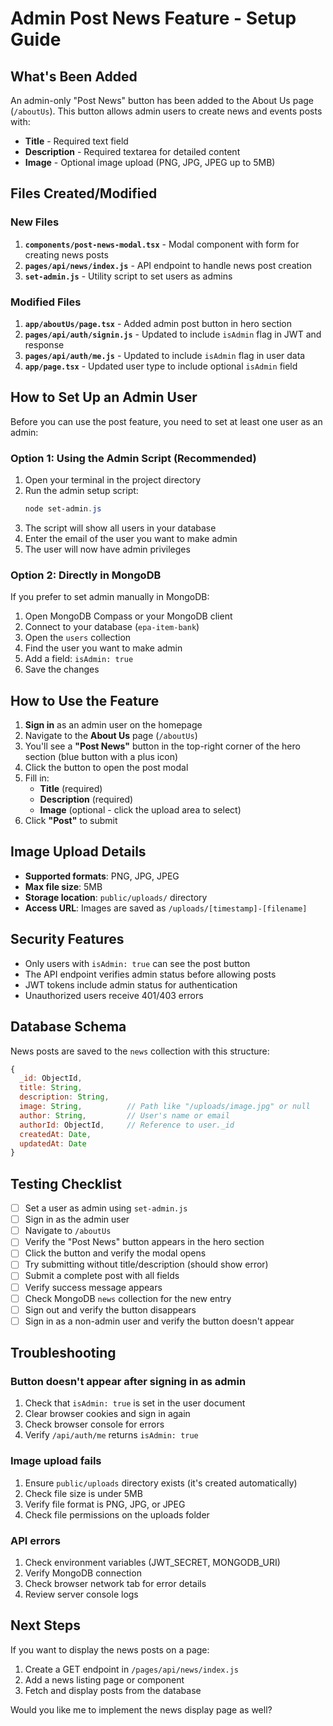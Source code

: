 # Admin Post News Feature - Setup Guide

## What's Been Added

An admin-only "Post News" button has been added to the About Us page (`/aboutUs`). This button allows admin users to create news and events posts with:
- **Title** - Required text field
- **Description** - Required textarea for detailed content
- **Image** - Optional image upload (PNG, JPG, JPEG up to 5MB)

## Files Created/Modified

### New Files
1. **`components/post-news-modal.tsx`** - Modal component with form for creating news posts
2. **`pages/api/news/index.js`** - API endpoint to handle news post creation
3. **`set-admin.js`** - Utility script to set users as admins

### Modified Files
1. **`app/aboutUs/page.tsx`** - Added admin post button in hero section
2. **`pages/api/auth/signin.js`** - Updated to include `isAdmin` flag in JWT and response
3. **`pages/api/auth/me.js`** - Updated to include `isAdmin` flag in user data
4. **`app/page.tsx`** - Updated user type to include optional `isAdmin` field

## How to Set Up an Admin User

Before you can use the post feature, you need to set at least one user as an admin:

### Option 1: Using the Admin Script (Recommended)

1. Open your terminal in the project directory
2. Run the admin setup script:
   ```powershell
   node set-admin.js
   ```
3. The script will show all users in your database
4. Enter the email of the user you want to make admin
5. The user will now have admin privileges

### Option 2: Directly in MongoDB

If you prefer to set admin manually in MongoDB:

1. Open MongoDB Compass or your MongoDB client
2. Connect to your database (`epa-item-bank`)
3. Open the `users` collection
4. Find the user you want to make admin
5. Add a field: `isAdmin: true`
6. Save the changes

## How to Use the Feature

1. **Sign in** as an admin user on the homepage
2. Navigate to the **About Us** page (`/aboutUs`)
3. You'll see a **"Post News"** button in the top-right corner of the hero section (blue button with a plus icon)
4. Click the button to open the post modal
5. Fill in:
   - **Title** (required)
   - **Description** (required)
   - **Image** (optional - click the upload area to select)
6. Click **"Post"** to submit

## Image Upload Details

- **Supported formats**: PNG, JPG, JPEG
- **Max file size**: 5MB
- **Storage location**: `public/uploads/` directory
- **Access URL**: Images are saved as `/uploads/[timestamp]-[filename]`

## Security Features

- Only users with `isAdmin: true` can see the post button
- The API endpoint verifies admin status before allowing posts
- JWT tokens include admin status for authentication
- Unauthorized users receive 401/403 errors

## Database Schema

News posts are saved to the `news` collection with this structure:

```javascript
{
  _id: ObjectId,
  title: String,
  description: String,
  image: String,          // Path like "/uploads/image.jpg" or null
  author: String,         // User's name or email
  authorId: ObjectId,     // Reference to user._id
  createdAt: Date,
  updatedAt: Date
}
```

## Testing Checklist

- [ ] Set a user as admin using `set-admin.js`
- [ ] Sign in as the admin user
- [ ] Navigate to `/aboutUs`
- [ ] Verify the "Post News" button appears in the hero section
- [ ] Click the button and verify the modal opens
- [ ] Try submitting without title/description (should show error)
- [ ] Submit a complete post with all fields
- [ ] Verify success message appears
- [ ] Check MongoDB `news` collection for the new entry
- [ ] Sign out and verify the button disappears
- [ ] Sign in as a non-admin user and verify the button doesn't appear

## Troubleshooting

### Button doesn't appear after signing in as admin
1. Check that `isAdmin: true` is set in the user document
2. Clear browser cookies and sign in again
3. Check browser console for errors
4. Verify `/api/auth/me` returns `isAdmin: true`

### Image upload fails
1. Ensure `public/uploads` directory exists (it's created automatically)
2. Check file size is under 5MB
3. Verify file format is PNG, JPG, or JPEG
4. Check file permissions on the uploads folder

### API errors
1. Check environment variables (JWT_SECRET, MONGODB_URI)
2. Verify MongoDB connection
3. Check browser network tab for error details
4. Review server console logs

## Next Steps

If you want to display the news posts on a page:
1. Create a GET endpoint in `/pages/api/news/index.js`
2. Add a news listing page or component
3. Fetch and display posts from the database

Would you like me to implement the news display page as well?
